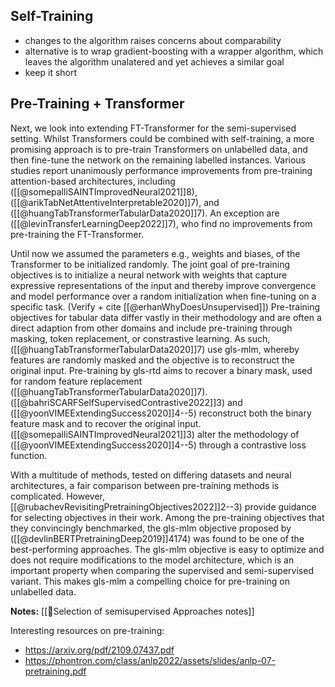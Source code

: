 ## Self-Training

- changes to the algorithm raises concerns about comparability
- alternative is to wrap gradient-boosting with a wrapper algorithm, which leaves the algorithm unalatered and yet achieves a similar goal
- keep it short


## Pre-Training + Transformer
Next, we look into extending FT-Transformer for the semi-supervised setting. Whilst Transformers could be combined with self-training, a more promising approach is to pre-train Transformers on unlabelled data, and then fine-tune the network on the remaining labelled instances. Various studies report unanimously performance improvements from pre-training attention-based architectures, including ([[@somepalliSAINTImprovedNeural2021]]8), ([[@arikTabNetAttentiveInterpretable2020]]7), and ([[@huangTabTransformerTabularData2020]]7). An exception are ([[@levinTransferLearningDeep2022]]7), who find no improvements from pre-training the FT-Transformer.

Until now we assumed the parameters e.g., weights and biases, of the Transformer to be initialized randomly. The joint goal of pre-training objectives is to initialize a neural network with weights that capture expressive representations of the input and thereby improve convergence and model performance over a random initialization when fine-tuning on a specific task. (Verify + cite [[@erhanWhyDoesUnsupervised]]) Pre-training objectives for tabular data differ vastly in their methodology and are often a direct adaption from other domains and include pre-training through masking, token replacement, or constrastive learning. As such, ([[@huangTabTransformerTabularData2020]]7) use gls-mlm, whereby features are randomly masked and the objective is to reconstruct the original input. Pre-training by gls-rtd aims to recover a binary mask, used for random feature replacement ([[@huangTabTransformerTabularData2020]]7). ([[@bahriSCARFSelfSupervisedContrastive2022]]3) and ([[@yoonVIMEExtendingSuccess2020]]4--5) reconstruct both the binary feature mask and to recover the original input. ([[@somepalliSAINTImprovedNeural2021]]3) alter the methodology of ([[@yoonVIMEExtendingSuccess2020]]4--5) through a contrastive loss function.  

With a multitude of methods, tested on differing datasets and neural architectures, a fair comparison between pre-training methods is complicated.  However, [[@rubachevRevisitingPretrainingObjectives2022]]2--3) provide guidance for selecting objectives in their work. Among the pre-training objectives that they convincingly benchmarked, the gls-mlm objective proposed by ([[@devlinBERTPretrainingDeep2019]]4174) was found to be one of the best-performing approaches. The gls-mlm objective is easy to optimize and does not require modifications to the model architecture, which is an important property when comparing the supervised and semi-supervised variant. This makes gls-mlm a compelling choice for pre-training on unlabelled data.

**Notes:**
[[🍪Selection of semisupervised Approaches notes]]

Interesting resources on pre-training:
- https://arxiv.org/pdf/2109.07437.pdf
- https://phontron.com/class/anlp2022/assets/slides/anlp-07-pretraining.pdf